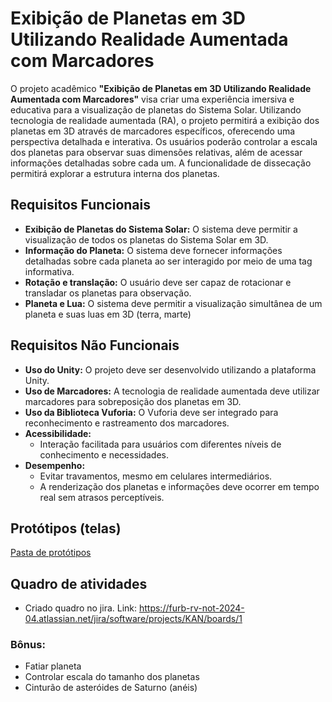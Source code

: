 # Exibição de Planetas em 3D Utilizando Realidade Aumentada com Marcadores

O projeto acadêmico **"Exibição de Planetas em 3D Utilizando Realidade Aumentada com Marcadores"** visa criar uma experiência imersiva e educativa para a visualização de planetas do Sistema Solar. Utilizando tecnologia de realidade aumentada (RA), o projeto permitirá a exibição dos planetas em 3D através de marcadores específicos, oferecendo uma perspectiva detalhada e interativa. Os usuários poderão controlar a escala dos planetas para observar suas dimensões relativas, além de acessar informações detalhadas sobre cada um. A funcionalidade de dissecação permitirá explorar a estrutura interna dos planetas.

## Requisitos Funcionais

- **Exibição de Planetas do Sistema Solar:** O sistema deve permitir a visualização de todos os planetas do Sistema Solar em 3D.
- **Informação do Planeta:** O sistema deve fornecer informações detalhadas sobre cada planeta ao ser interagido por meio de uma tag informativa.
- **Rotação e translação:** O usuário deve ser capaz de rotacionar e transladar os planetas para observação. 
- **Planeta e Lua:** O sistema deve permitir a visualização simultânea de um planeta e suas luas em 3D (terra, marte)


## Requisitos Não Funcionais

- **Uso do Unity:** O projeto deve ser desenvolvido utilizando a plataforma Unity.
- **Uso de Marcadores:** A tecnologia de realidade aumentada deve utilizar marcadores para sobreposição dos planetas em 3D.
- **Uso da Biblioteca Vuforia:** O Vuforia deve ser integrado para reconhecimento e rastreamento dos marcadores.
- **Acessibilidade:**
  - Interação facilitada para usuários com diferentes níveis de conhecimento e necessidades.
- **Desempenho:**
  - Evitar travamentos, mesmo em celulares intermediários.
  - A renderização dos planetas e informações deve ocorrer em tempo real sem atrasos perceptíveis.


## Protótipos (telas)
[Pasta de protótipos](./prototipos)

## Quadro de atividades
- Criado quadro no jira. Link: https://furb-rv-not-2024-04.atlassian.net/jira/software/projects/KAN/boards/1


###  Bônus:
- Fatiar planeta
- Controlar escala do tamanho dos planetas
- Cinturão de asteróides de Saturno (anéis)
